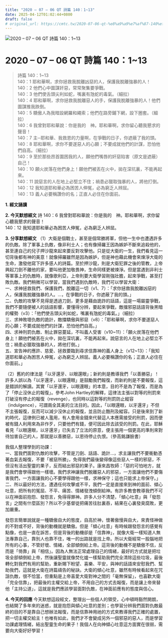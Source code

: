 ```yaml
---
title: "2020 – 07 – 06 QT 詩篇 140：1~13"
date: 2025-04-12T01:02:44+0800
draft: false
# original_url: https://cmtc.tw/2020-07-06-qt-%e8%a9%a9%e7%af%87-140%ef%bc%9a113
---
```


![2020 – 07 – 06 QT 詩篇 140：1\~13](/images/qt.jpg   "2020 – 07 – 06 QT 詩篇 140：1\~13")

# 2020 – 07 – 06 QT 詩篇 140：1\~13

> 詩篇 140：1\~13  
> 140：1 耶和華啊，求你拯救我脫離凶惡的人，保護我脫離強暴的人！  
> 140：2 他們心中圖謀奸惡，常常聚集要爭戰。  
> 140：3 他們使舌頭尖利如蛇，嘴裏有虺蛇的毒氣。（細拉）  
> 140：4 耶和華啊，求你拯救我脫離惡人的手，保護我脫離強暴的人！他們圖謀推我跌倒。  
> 140：5 驕傲人為我暗設網羅和繩索；他們在路旁鋪下網，設下圈套。（細拉）  
> 140：6 我曾對耶和華說：你是我的　神。耶和華啊，求你留心聽我懇求的聲音！  
> 140：7 主─耶和華、我救恩的力量啊，在爭戰的日子，你遮蔽了我的頭。  
> 140：8 耶和華啊，求你不要遂惡人的心願；不要成就他們的計謀，恐怕他們自高。（細拉）  
> 140：9 至於那些昂首圍困我的人，願他們嘴唇的奸惡陷害（原文是遮蔽）自己！  
> 140：10 願火炭落在他們身上！願他們被丟在火中，拋在深坑裏，不能再起來。  
> 140：11 說惡言的人在地上必堅立不住；禍患必獵取強暴的人，將他打倒。  
> 140：12 我知道耶和華必為困苦人伸冤，必為窮乏人辨屈。  
> 140：13 義人必要稱讚你的名；正直人必住在你面前。

**1. 經文誦讀**

**2.  今天默想經文**
詩 140：6 我曾對耶和華說：你是我的　神。耶和華啊，求你留心聽我懇求的聲音！  
140：12 我知道耶和華必為困苦人伸冤，必為窮乏人辨屈。

**3. 分享默想經文**
（1）大衛是個戰士，甚至是個常勝將軍，但他一生中也遭遇許多的仇敵。除了軍事上仇敵，像非利士人；也有像掃羅王因為嫉妒不斷來追殺他的，甚至連自己的兒子押沙龍來起來要反對攻擊他。只是從大衛的一生，我們看見這一切背後都有神的美意！就像掃羅雖然是因為嫉妒，但是神也藉此機會來煉淨大衛的生命，激發他寫下許多感人的詩篇。至於押沙龍，則是大衛犯罪之後的管教，上帝興起刀劍不離他的家，要叫他更加敬畏神，生命同樣更被煉淨。但是當遇到非利士等軍事上的仇敵時，就像歌利亞，上帝則要大衛學習剛強壯膽，起來爭戰，甚至打敗仇敵。我們稍微可以學習，當我們遇到仇敵時，我們可以學習大衛：  
一、求神拯救我們、保護我們，脫離這一切（v1、7）：「求你拯救我脫離凶惡的人，保護我脫離強暴的人。…，在爭戰的日子，你遮蔽了我的頭。」  
二、仇敵的攻擊不見得是透過刀劍，更多是藉由詭詐的話語，這是一場屬靈爭戰，我們不要隨便被人的話語影響，要懂得分辨，要起來爭戰，敵擋邪惡話語背後黑暗的權勢（v3）：「他們使舌頭尖利如蛇，嘴裏有虺蛇的毒氣。」（細拉）  
三、求神敗壞仇敵的詭計，敵擋驕傲與邪惡（v8）：「耶和華啊，求你不要遂惡人的心願；不要成就他們的計謀，恐怕他們自高。」  
四、求神刑罰仇敵、制止罪惡蔓延，不叫義人受害（v10\~11）：「願火炭落在他們身上！願他們被丟在火中，拋在深坑裏，不能再起來。說惡言的人在地上必堅立不住；禍患必獵取強暴的人，將他打倒。」  
五、宣告神的應許、慈愛、拯救要臨到尋求信靠神的義人身上（v12\~13）：「我知道耶和華必為困苦人伸冤，必為窮乏人辨屈。義人必要稱讚你的名；正直人必住在你面前。」

（2）舊約的律法是「以牙還牙、以眼還眼」；新約則是教導我們「以善勝惡」！許多人誤以為「以牙還牙，以眼還眼」是鼓勵我們報復，而新約則是不要報復，這是錯誤的解讀。其實「以牙還牙，以眼還眼」的本意，目的不是為了報復，而是為了「停止沒休止的報復」。參考John Hartley的解釋，這律法主張以對等的刑罰來打破沒有停止的報復（revenge），也同時以這對等的刑罰防止縱容（indulgence），可謂兩全其美的立法目的。因此，「以眼還眼，以牙還牙」不但不主張報復，反而可以減少沒休止的報復，並且防止酷刑及縱容。只是後來到了新約時代，這律例已被人濫用，有人會用金錢來代替這人本應需接受的刑罰，因而便被有錢人利用來為非作歹，只要他們有錢，便可因此除去該受的刑罰。在此，耶穌看見「以眼還眼，以牙還牙」已失去了立法的原意，便主張用一個更高的準則來對待加害自己的人，那就是以善勝惡，以恩待停止仇恨。（參高銘謙臉書）

我個人整理學到的功課：  
一、當我們面對仇敵的攻擊，不管是刀劍、話語、詭計…，求主讓我們不要衝動憑著血氣去報復，不要「被惡所勝」，免得我們最後變得像這些惡人一樣的邪惡，不但沒有活出聖靈的果子，反而結出邪惡的果子。康來昌牧師：「惡的可怕地方，就是我們會學得跟他一樣壞。我們求神讓我們脫離惡人的邪惡，一方面讓他們不要傷害我們，一方面讓我的心不要學得跟他一樣，求神保守；這也只能求上帝保守。」  
二、所以最好的方法，遭遇任何攻擊或不平，我們一定是直接來到神的面前、傾心吐意，把所有的冤屈、不平、痛苦、情緒發洩傾倒給神。有許多教會教導我們不可以在神面前抱怨、發怨言，免得得罪神。許多人分不清楚，「傾心吐意」與「發怨言」之間有什麼區別？所以不少基督徒把痛苦往肚裏吞，結果在心裏發臭腐敗，更加嚴重。

發怨言簡單說就是一種驕傲自大的態度，自高於神，懷著傲慢與自大，來責怪神做的不對或不好，背後的動機就是驕傲。但是「傾心吐意」有時候跟發怨言的感覺有點像，也是一直在訴苦，但是背後的動機卻是「信靠神」，就像大衛一樣知道人無法專靠自己，靠別人也靠不住，唯一的出路就是找上帝。所以大衛經常一股腦地把所有的心事，不管好壞、情緒，全部傾倒給上帝。這背後的動機不是驕傲不信，反而是「倚靠」與「相信」。因為人無法正常處理自己的情緒，最好的方式就是把垃圾全部傾倒給上帝，然後讓聖靈就像焚化爐一樣幫助我們完全清除這些垃圾，最後轉化對我們有用的幫助，重新賜下盼望、喜樂、平安，與神的話語來安慰我們、幫助我們，這就是大衛在詩篇禱告的秘訣。大衛的傾心吐意，雖然有時候看起來在咒詛仇敵，很不恰當，但重點是上帝喜愛大衛對神之間的「毫無保留」，也喜歡大衛「完全信靠」，把最後的主權交給上帝，不用自己的方式去報復，而是讓上帝來替他「主持公道」，這就是我們應該學習面對仇敵，在神面前應有的態度與信心。

**4. 今天的回應**
今天默想這段經文，整理出一些個人的領受，心中頓時豁然開朗，也結開了多年來的迷惑，就是抱怨與傾心吐意的差別；也學習分辨我們面對仇敵最終的目的不是靠自己想辦法報復，而是信靠神用祂的方式來教導我們正確的處置，把一切主權交給主！也唯有如此，我們才不會變成另外一個邪惡的惡人，而是學習功課處理情緒，結出聖靈生命的果子！我個人在向神傾心吐意這方面實在很弱，需要向大衛好好學習！

